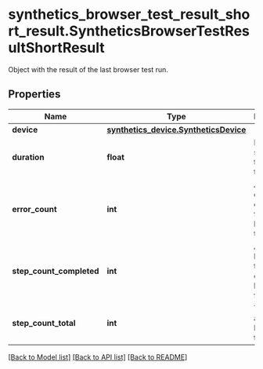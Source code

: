 # synthetics_browser_test_result_short_result.SyntheticsBrowserTestResultShortResult

Object with the result of the last browser test run.
## Properties
Name | Type | Description | Notes
------------ | ------------- | ------------- | -------------
**device** | [**synthetics_device.SyntheticsDevice**](SyntheticsDevice.md) |  | [optional] 
**duration** | **float** | Length in second of the browser test run. | [optional] 
**error_count** | **int** | Amount of errors collected for a single browser test run. | [optional] 
**step_count_completed** | **int** | Amount of browser test steps completed before failing. | [optional] 
**step_count_total** | **int** | Total amount of browser test steps. | [optional] 

[[Back to Model list]](README.md#documentation-for-models) [[Back to API list]](README.md#documentation-for-api-endpoints) [[Back to README]](README.md)


